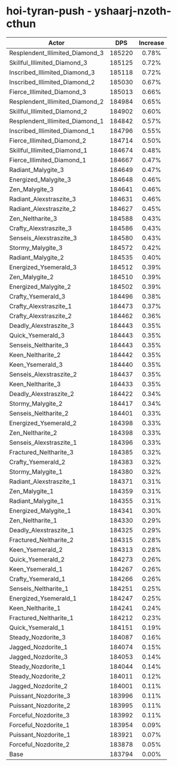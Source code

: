 # hoi-tyran-push - yshaarj-nzoth-cthun
| Actor | DPS | Increase |
|---|:---:|:---:|
|Resplendent_Illimited_Diamond_3|185220|0.78%|
|Skillful_Illimited_Diamond_3|185125|0.72%|
|Inscribed_Illimited_Diamond_3|185118|0.72%|
|Inscribed_Illimited_Diamond_2|185030|0.67%|
|Fierce_Illimited_Diamond_3|185013|0.66%|
|Resplendent_Illimited_Diamond_2|184984|0.65%|
|Skillful_Illimited_Diamond_2|184902|0.60%|
|Resplendent_Illimited_Diamond_1|184842|0.57%|
|Inscribed_Illimited_Diamond_1|184796|0.55%|
|Fierce_Illimited_Diamond_2|184714|0.50%|
|Skillful_Illimited_Diamond_1|184674|0.48%|
|Fierce_Illimited_Diamond_1|184667|0.47%|
|Radiant_Malygite_3|184649|0.47%|
|Energized_Malygite_3|184648|0.46%|
|Zen_Malygite_3|184641|0.46%|
|Radiant_Alexstraszite_3|184631|0.46%|
|Radiant_Alexstraszite_2|184627|0.45%|
|Zen_Neltharite_3|184588|0.43%|
|Crafty_Alexstraszite_3|184586|0.43%|
|Senseis_Alexstraszite_3|184580|0.43%|
|Stormy_Malygite_3|184572|0.42%|
|Radiant_Malygite_2|184535|0.40%|
|Energized_Ysemerald_3|184512|0.39%|
|Zen_Malygite_2|184510|0.39%|
|Energized_Malygite_2|184502|0.39%|
|Crafty_Ysemerald_3|184496|0.38%|
|Crafty_Alexstraszite_1|184473|0.37%|
|Crafty_Alexstraszite_2|184462|0.36%|
|Deadly_Alexstraszite_3|184443|0.35%|
|Quick_Ysemerald_3|184443|0.35%|
|Senseis_Neltharite_3|184443|0.35%|
|Keen_Neltharite_2|184442|0.35%|
|Keen_Ysemerald_3|184440|0.35%|
|Senseis_Alexstraszite_2|184437|0.35%|
|Keen_Neltharite_3|184433|0.35%|
|Deadly_Alexstraszite_2|184422|0.34%|
|Stormy_Malygite_2|184417|0.34%|
|Senseis_Neltharite_2|184401|0.33%|
|Energized_Ysemerald_2|184398|0.33%|
|Zen_Neltharite_2|184398|0.33%|
|Senseis_Alexstraszite_1|184396|0.33%|
|Fractured_Neltharite_3|184385|0.32%|
|Crafty_Ysemerald_2|184383|0.32%|
|Stormy_Malygite_1|184380|0.32%|
|Radiant_Alexstraszite_1|184371|0.31%|
|Zen_Malygite_1|184359|0.31%|
|Radiant_Malygite_1|184355|0.31%|
|Energized_Malygite_1|184341|0.30%|
|Zen_Neltharite_1|184330|0.29%|
|Deadly_Alexstraszite_1|184325|0.29%|
|Fractured_Neltharite_2|184315|0.28%|
|Keen_Ysemerald_2|184313|0.28%|
|Quick_Ysemerald_2|184273|0.26%|
|Keen_Ysemerald_1|184267|0.26%|
|Crafty_Ysemerald_1|184266|0.26%|
|Senseis_Neltharite_1|184251|0.25%|
|Energized_Ysemerald_1|184247|0.25%|
|Keen_Neltharite_1|184241|0.24%|
|Fractured_Neltharite_1|184212|0.23%|
|Quick_Ysemerald_1|184151|0.19%|
|Steady_Nozdorite_3|184087|0.16%|
|Jagged_Nozdorite_1|184074|0.15%|
|Jagged_Nozdorite_3|184053|0.14%|
|Steady_Nozdorite_1|184044|0.14%|
|Steady_Nozdorite_2|184011|0.12%|
|Jagged_Nozdorite_2|184001|0.11%|
|Puissant_Nozdorite_3|183996|0.11%|
|Puissant_Nozdorite_2|183995|0.11%|
|Forceful_Nozdorite_3|183992|0.11%|
|Forceful_Nozdorite_1|183954|0.09%|
|Puissant_Nozdorite_1|183921|0.07%|
|Forceful_Nozdorite_2|183878|0.05%|
|Base|183794|0.00%|
